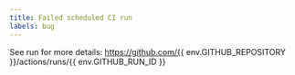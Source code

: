 ```yaml
---
title: Failed scheduled CI run
labels: bug
---
```


See run for more details:
https://github.com/{{ env.GITHUB_REPOSITORY }}/actions/runs/{{ env.GITHUB_RUN_ID }}
